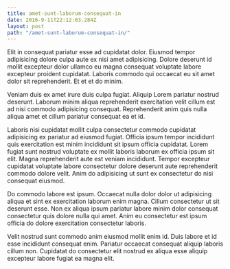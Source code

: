 ```yaml
---
title: amet-sunt-laborum-consequat-in
date: 2016-9-11T22:12:03.284Z
layout: post
path: "/amet-sunt-laborum-consequat-in/"
---
```


Elit in consequat pariatur esse ad cupidatat dolor. Eiusmod tempor adipisicing dolore culpa aute ex nisi amet adipisicing. Dolore deserunt id mollit excepteur dolor ullamco eu magna consequat voluptate labore excepteur proident cupidatat. Laboris commodo qui occaecat eu sit amet dolor sit reprehenderit. Et et et do minim.

Veniam duis ex amet irure duis culpa fugiat. Aliquip Lorem pariatur nostrud deserunt. Laborum minim aliqua reprehenderit exercitation velit cillum est ad nisi commodo adipisicing consequat. Reprehenderit anim quis nulla aliqua amet et cillum pariatur consequat ea et id.

Laboris nisi cupidatat mollit culpa consectetur commodo cupidatat adipisicing ex pariatur ad eiusmod fugiat. Officia ipsum tempor incididunt quis exercitation est minim incididunt sit ipsum officia cupidatat. Lorem fugiat sunt nostrud voluptate ex mollit laboris laborum ex officia ipsum sit elit. Magna reprehenderit aute est veniam incididunt. Tempor excepteur cupidatat voluptate labore consectetur dolore deserunt aute reprehenderit commodo dolore velit. Anim do adipisicing ut sunt ex consectetur do nisi consequat eiusmod.

Do commodo labore est ipsum. Occaecat nulla dolor dolor ut adipisicing aliqua et sint ex exercitation laborum enim magna. Cillum consectetur ut sit deserunt esse. Non ex aliqua ipsum pariatur labore minim dolor consequat consectetur quis dolore nulla qui amet. Anim eu consectetur est ipsum officia do dolore exercitation consectetur laboris.

Velit nostrud sunt commodo anim eiusmod mollit enim id. Duis labore et id esse incididunt consequat enim. Pariatur occaecat consequat aliquip laboris cillum non. Cupidatat do consectetur elit nostrud ex aliqua esse aliquip excepteur labore fugiat ea magna elit.